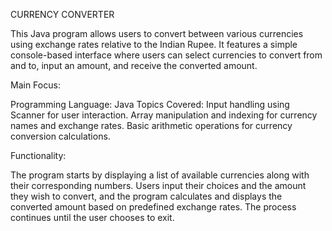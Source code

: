 CURRENCY CONVERTER

This Java program allows users to convert between various currencies using exchange rates relative to the Indian Rupee. It features a simple console-based interface where users can select currencies to convert from and to, input an amount, and receive the converted amount.

Main Focus:

Programming Language: Java
Topics Covered:
Input handling using Scanner for user interaction.
Array manipulation and indexing for currency names and exchange rates.
Basic arithmetic operations for currency conversion calculations.

Functionality:

The program starts by displaying a list of available currencies along with their corresponding numbers. Users input their choices and the amount they wish to convert, and the program calculates and displays the converted amount based on predefined exchange rates. The process continues until the user chooses to exit.
